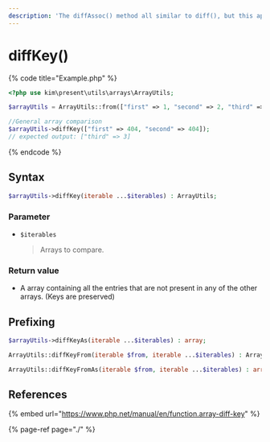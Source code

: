 ```yaml
---
description: 'The diffAssoc() method all similar to diff(), but this applies to keys'
---
```


# diffKey\(\)

{% code title="Example.php" %}
```php
<?php use kim\present\utils\arrays\ArrayUtils;

$arrayUtils = ArrayUtils::from(["first" => 1, "second" => 2, "third" => 3]);

//General array comparison
$arrayUtils->diffKey(["first" => 404, "second" => 404]);
// expected output: ["third" => 3]
```
{% endcode %}

## Syntax

```php
$arrayUtils->diffKey(iterable ...$iterables) : ArrayUtils;
```

### Parameter

* `$iterables`

  > Arrays to compare.

### Return value

* A array containing all the entries that are not present in any of the other arrays. \(Keys are preserved\)

### 

## Prefixing

```php
$arrayUtils->diffKeyAs(iterable ...$iterables) : array;
```

```php
ArrayUtils::diffKeyFrom(iterable $from, iterable ...$iterables) : ArrayUtils;
```

```php
ArrayUtils::diffKeyFromAs(iterable $from, iterable ...$iterables) : array;
```

## References

{% embed url="https://www.php.net/manual/en/function.array-diff-key" %}

{% page-ref page="./" %}



